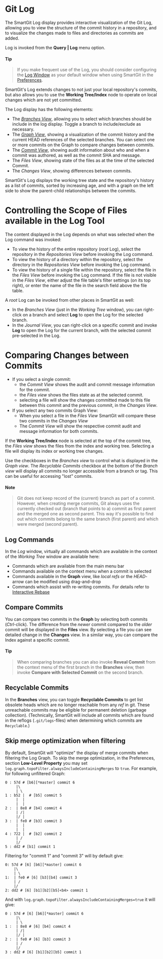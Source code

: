 # Git Log

The SmartGit Log display provides interactive visualization of the Git Log, allowing you to view the structure of the commit history in a repository, and to visualize the changes made to files and directories as commits are added.

Log is invoked from the **Query \| Log** menu option.

#### Tip

> If you make frequent use of the Log, you should consider configuring the [Log Window](Log-Window.md) as your default window when using SmartGit in the [Preferences](Preferences/User-Interface.md).

SmartGit's Log extends changes to not just your local repository's commits, but also allows you to use the **Working Tree/Index** node to operate on local changes which are not yet committed.

The Log display has the following elements:

- The [*Branches View*](Branches-view.md), allowing you to select which branches should be include in the log display. Toggle a branch to include/exclude as necessary.
- The [*Graph View*](Graph-View.md), showing a visualization of the commit history and the current HEAD references of the selected branches. You can select one or more commits on the Graph to compare changes between commits.
- The [*Commit View*](Commit-View.md), showing audit information about who and when a commit was authored, as well as the commit SHA and message.
- The *Files View*, showing state of the files as at the time of the selected Commit.
- The *Changes View*, showing differences between commits.

SmartGit's Log displays the working tree state and the repository's history as a list of commits, sorted by increasing age, and with a graph on the left side to show the parent-child relationships between the commits.

# Controlling the Scope of Files available in the Log Tool

The content displayed in the Log depends on what was selected when the Log command was invoked:

- To view the history of the entire repository (*root* Log), select the repository in the *Repositories View* before invoking the Log command.
- To view the history of a directory within the repository, select the directory in the *Repositories View* before invoking the Log command.
- To view the history of a single file within the repository, select the file in the *Files View* before invoking the Log command. If the file is not visible in the *Files View*, either adjust the file table's filter settings (on its top right), or enter the name of the file in the search field above the file table.

A *root* Log can be invoked from other places in SmartGit as well:

- In the *Branches View* (just in the *Working Tree* window), you can right-click on a branch and select **Log** to open the Log for the selected branch.
- In the *Journal View*, you can right-click on a specific commit and invoke **Log** to open the Log for the current branch, with the selected commit pre-selected in the Log.

# Comparing Changes between Commits

- If you select a single commit:
    - the *Commit View* shows the audit and commit message information for the commit.
    - the *Files view* shows the files state as at the selected commit.
    - selecting a file will show the changes committed made to this file between this commit and the previous commit, in the *Changes View*.
- If you select any two commits Graph View:
    - When you select a file in the *Files View* SmartGit will compare these two commits in the *Changes View*
    - The *Commit View* will show the respective commit audit and message information for both commits.

If the **Working Tree/Index** node is selected at the top of the commit tree, the *Files view* shows the files from the index and working tree. Selecting a file will display its index or working tree changes.

Use the checkboxes in the *Branches view* to control what is displayed in the *Graph view*. The *Recyclable Commits* checkbox at the bottom of the *Branch view* will display all commits no longer accessible from a branch or tag. This can be useful for accessing "lost" commits.

#### Note

> Git does not keep record of the (current) branch as part of a commit.
> However, when creating merge commits, Git always uses the currently checked out (branch that points to a) commit as first parent and the merged one as
> second parent.
> This way it's possible to find out which commits belong to the same branch (first parent) and which were merged (second parent).

## Log Commands

In the *Log* window, virtually all commands which are available in the context of the *Working Tree* window are available here:

- Commands which are available from the main menu bar
- Commands available on the context menu when a commit is selected
- Commands available in the **Graph** view, like *local refs* or the *HEAD*-arrow can be modified using drag-and-drop
- Commands which assist with re-writing commits. For details refer to [Interactive Rebase](Branch/Rebase-Interactive.md)

## Compare Commits

You can compare two commits in the **Graph** by selecting both commits (*Ctrl*-click). The difference from the *newer* commit compared to the *older* commit will be displayed in the **Files** view. By selecting a file you can see detailed change in the **Changes** view. In a similar way, you can compare the Index against a specific commit.

#### Tip

> When comparing branches you can also invoke **Reveal Commit** from the
> context menu of the first branch in the **Branches** view, then invoke
> **Compare with Selected Commit** on the second branch.

## Recyclable Commits

In the **Branches** view, you can toggle **Recyclable Commits** to get list obsolete heads which are no longer reachable from any *ref* in git. These unreachable commits may be eligible for permanent deletion (garbage collection).
(Technically, SmartGit will include all commits which are found in the reflogs (`.git/logs`-files) when determining which commits are `Recyclable`.)

## Skip merge optimization when filtering

By default, SmartGit will "optimize" the display of merge commits when filtering the Log Graph. To skip the merge optimization, in the Preferences, section **Low-Level Property** you may set `log.graph.topoFilter.alwaysIncludeContainingMerges` to `true`. For example, for following unfiltered Graph:

```                                                                                  
0 : 57d # [b6][*master] commit 6
     |\                                                                                 
     | \                                                                                
1 : b52 |  # [b5] commit 5
     |  |                                                                               
     |  |                                                                               
2 :  | 8e8 # [b4] commit 4
     | /|                                                                               
     |/ |                                                                               
3 :  | fe0 # [b3] commit 3
     |  |                                                                               
     |  |                                                                               
4 : 722 |  # [b2] commit 2         
     | /                                                                                
     |/                                                                                 
5 : dd2 # [b1] commit 1          
```

Filtering for "commit 1" and "commit 3" will by default give:

```
0: 57d # [6] [b6][*master] commit 6
    |\                                     
    | \                                    
1:  | fe0 # [6] [b3][b4] commit 3
    | /                                    
    |/                                     
2: dd2 # [6] [b1][b2][b5]<b4> commit 1
```

And with `log.graph.topoFilter.alwaysIncludeContainingMerges=true` it will give:

```
0 : 57d # [6] [b6][*master] commit 6
     |\                                                                       
     | \                                                                      
1 :  | 8e8 # [6] [b4] commit 4
     | /|                                                                     
     |/ |                                                                     
2 :  | fe0 # [6] [b3] commit 3
     | /                                                                      
     |/                                                                       
3 : dd2 # [6] [b1][b2][b5] commit 1
```
